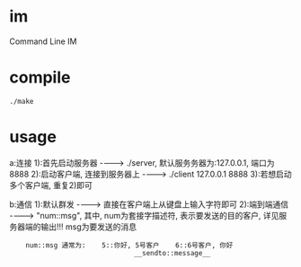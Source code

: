 im
==

Command Line IM

compile
=======
    ./make

usage
=====
a:连接
    1):首先启动服务器                  ---->   ./server, 默认服务务器为:127.0.0.1, 端口为8888
    2):启动客户端, 连接到服务器上      ---->   ./client 127.0.0.1 8888
    3):若想启动多个客户端, 重复2)即可

b:通信
    1):默认群发                        ---->   直接在客户端上从键盘上输入字符即可
    2):端到端通信                      ---->   "num::msg", 其中, 
        num为套接字描述符, 表示要发送的目的客户, 详见服务器端的输出!!!
        msg为要发送的消息

        num::msg 通常为:    5::你好, 5号客户    6::6号客户, 你好
                                   __sendto::message__
